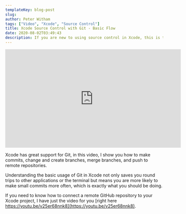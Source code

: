 ```yaml
---
templateKey: blog-post
slug:
author: Peter Witham
tags: ["Video", "Xcode", "Source Control"]
title: Xcode Source Control with Git - Basic Flow
date: 2020-08-02T03:49:43
description: If you are new to using source control in Xcode, this is the video for you. Commits and branching are fundamental tasks you need to understand.
---
```


<iframe width="560" height="315" src="https://www.youtube.com/embed/-cIlyo52zYA" frameborder="0" allow="accelerometer; autoplay; encrypted-media; gyroscope; picture-in-picture" allowfullscreen></iframe>

Xcode has great support for Git, in this video, I show you how to make commits, change and create branches, merge branches, and push to remote repositories.

Understanding the basic usage of Git in Xcode not only saves you round trips to other applications or the terminal but means you are more likely to make small commits more often, which is exactly what you should be doing.

If you need to know how to connect a remote GitHub repository to your Xcode project, I have just the video for you [right here https://youtu.be/v25er68nnk8](https://youtu.be/v25er68nnk8).
